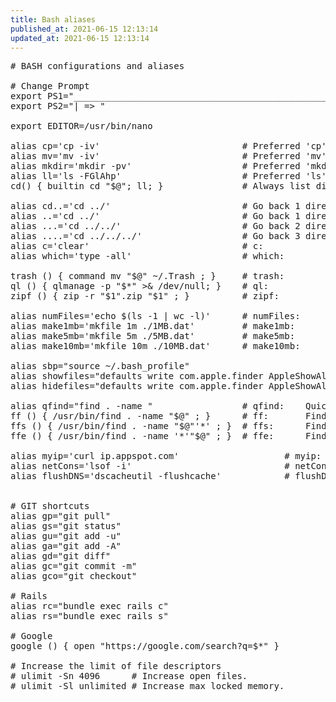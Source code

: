 ```yaml
---
title: Bash aliases
published_at: 2021-06-15 12:13:14
updated_at: 2021-06-15 12:13:14
---
```


<pre>
# BASH configurations and aliases

# Change Prompt
export PS1="________________________________________________________________________________\n| \w \n| => "
export PS2="| => "

export EDITOR=/usr/bin/nano

alias cp='cp -iv'                           # Preferred 'cp' implementation
alias mv='mv -iv'                           # Preferred 'mv' implementation
alias mkdir='mkdir -pv'                     # Preferred 'mkdir' implementation
alias ll='ls -FGlAhp'                       # Preferred 'ls' implementation
cd() { builtin cd "$@"; ll; }               # Always list directory contents upon 'cd'

alias cd..='cd ../'                         # Go back 1 directory level (for fast typers)
alias ..='cd ../'                           # Go back 1 directory level
alias ...='cd ../../'                       # Go back 2 directory levels
alias ....='cd ../../../'                   # Go back 3 directory levels
alias c='clear'                             # c:            Clear terminal display
alias which='type -all'                     # which:        Find executables

trash () { command mv "$@" ~/.Trash ; }     # trash:        Moves a file to the MacOS trash
ql () { qlmanage -p "$*" >& /dev/null; }    # ql:           Opens any file in MacOS Quicklook Preview
zipf () { zip -r "$1".zip "$1" ; }          # zipf:         To create a ZIP archive of a folder

alias numFiles='echo $(ls -1 | wc -l)'      # numFiles:     Count of non-hidden files in current dir
alias make1mb='mkfile 1m ./1MB.dat'         # make1mb:      Creates a file of 1mb size (all zeros)
alias make5mb='mkfile 5m ./5MB.dat'         # make5mb:      Creates a file of 5mb size (all zeros)
alias make10mb='mkfile 10m ./10MB.dat'      # make10mb:     Creates a file of 10mb size (all zeros)

alias sbp="source ~/.bash_profile"
alias showfiles="defaults write com.apple.finder AppleShowAllFiles YES; killall Finder /System/Library/CoreServices/Finder.app"
alias hidefiles="defaults write com.apple.finder AppleShowAllFiles NO; killall Finder /System/Library/CoreServices/Finder.app"

alias qfind="find . -name "                 # qfind:    Quickly search for file
ff () { /usr/bin/find . -name "$@" ; }      # ff:       Find file under the current directory
ffs () { /usr/bin/find . -name "$@"'*' ; }  # ffs:      Find file whose name starts with a given string
ffe () { /usr/bin/find . -name '*'"$@" ; }  # ffe:      Find file whose name ends with a given string

alias myip='curl ip.appspot.com'                    # myip:         Public facing IP Address
alias netCons='lsof -i'                             # netCons:      Show all open TCP/IP sockets
alias flushDNS='dscacheutil -flushcache'            # flushDNS:     Flush out the DNS Cache


# GIT shortcuts
alias gp="git pull"
alias gs="git status"
alias gu="git add -u"
alias ga="git add -A"
alias gd="git diff"
alias gc="git commit -m"
alias gco="git checkout"

# Rails
alias rc="bundle exec rails c"
alias rs="bundle exec rails s"

# Google
google () { open "https://google.com/search?q=$*" }

# Increase the limit of file descriptors
# ulimit -Sn 4096      # Increase open files.
# ulimit -Sl unlimited # Increase max locked memory.

</pre>
